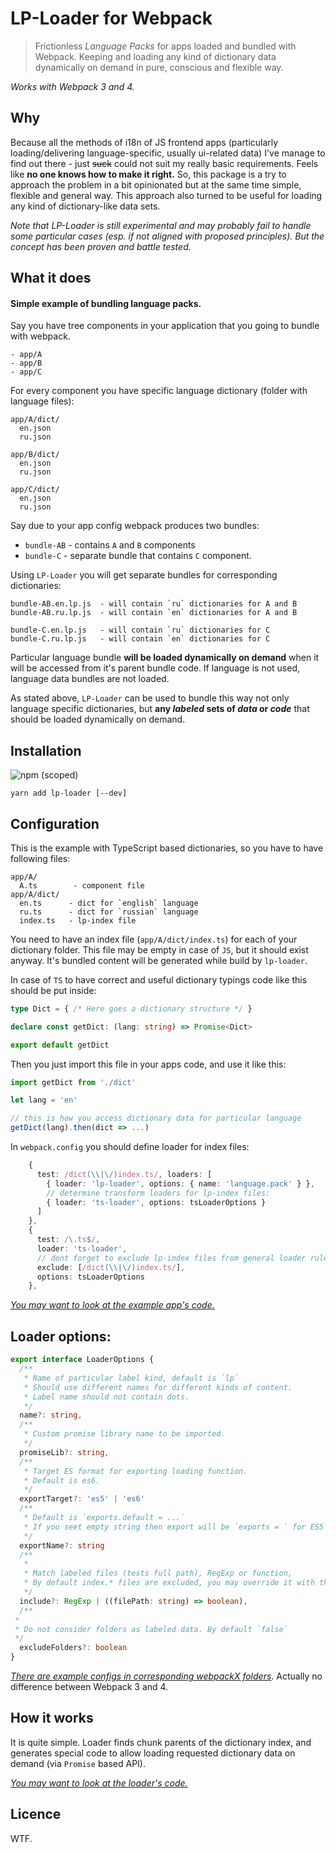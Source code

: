 # LP-Loader for Webpack

> Frictionless *Language Packs* for apps loaded and bundled with Webpack. Keeping and loading any kind of dictionary data dynamically on demand in pure, conscious and flexible way.

*Works with Webpack 3 and 4.*

## Why

Because all the methods of i18n of JS frontend apps (particularly loading/delivering language-specific, usually ui-related data) I've manage to find out there - just ~~suck~~ could not suit my really basic requirements. Feels like **no one knows how to make it right.** So, this package is a try to approach the problem in a bit opinionated but at the same time simple, flexible and general way. This approach also turned to be useful for loading any kind of dictionary-like data sets.

*Note that LP-Loader is still experimental and may probably fail to handle some particular cases (esp. if not aligned with proposed principles). But the concept has been proven and battle tested.*

## What it does

#### Simple example of bundling language packs.

Say you have tree components in your application that you going to bundle with webpack.

```
- app/A
- app/B
- app/C
```
For every component you have specific language dictionary (folder with language files):

```
app/A/dict/
  en.json
  ru.json

app/B/dict/
  en.json
  ru.json

app/C/dict/
  en.json
  ru.json
```

Say due to your app config webpack produces two bundles: 
- `bundle-AB` - contains `A` and `B` components 
- `bundle-C` - separate bundle that contains `C` component.

Using `LP-Loader` you will get separate bundles for corresponding dictionaries:

```
bundle-AB.en.lp.js  - will contain `ru` dictionaries for A and B
bundle-AB.ru.lp.js  - will contain `en` dictionaries for A and B

bundle-C.en.lp.js   - will contain `ru` dictionaries for C
bundle-C.ru.lp.js   - will contain `en` dictionaries for C
```

Particular language bundle **will be loaded dynamically on demand** when it will be accessed from it's parent bundle code. If language is not used, language data bundles are not loaded.

As stated above, `LP-Loader` can be used to bundle this way not only language specific dictionaries, but **any *labeled* sets of *data* or *code*** that should be loaded dynamically on demand.

## Installation

![npm (scoped)](https://img.shields.io/npm/v/lp-loader.svg?maxAge=86400)


```
yarn add lp-loader [--dev]
```

## Configuration

This is the example with TypeScript based dictionaries, so you have to have following files:

```
app/A/
  A.ts        - component file
app/A/dict/
  en.ts      - dict for `english` language
  ru.ts      - dict for `russian` language
  index.ts   - lp-index file

```

You need to have an index file (`app/A/dict/index.ts`) for each of your dictionary folder. This file may be empty in case of `JS`, but it should exist anyway. It's bundled content will be generated while build by `lp-loader`. 

In case of `TS` to have correct and useful dictionary typings code like this should be put inside:

```ts
type Dict = { /* Here goes a dictionary structure */ }

declare const getDict: (lang: string) => Promise<Dict>

export default getDict
```

Then you just import this file in your apps code, and use it like this:

```ts
import getDict from './dict'

let lang = 'en'

// this is how you access dictionary data for particular language
getDict(lang).then(dict => ...)
```

In `webpack.config` you should define loader for index files:

```ts
    {
      test: /dict(\\|\/)index.ts/, loaders: [
        { loader: 'lp-loader', options: { name: 'language.pack' } },
        // determine transform loaders for lp-index files:
        { loader: 'ts-loader', options: tsLoaderOptions }
      ]
    },
    {
      test: /\.ts$/,
      loader: 'ts-loader',
      // dont forget to exclude lp-index files from general loader rules:
      exclude: [/dict(\\|\/)index.ts/], 
      options: tsLoaderOptions
    },
```

[*You may want to look at the example app's code.*](./app)

## Loader options:

```ts
export interface LoaderOptions {
  /**
   * Name of particular label kind, default is `lp`
   * Should use different names for different kinds of content.
   * Label name should not contain dots.
   */
  name?: string,
  /**
   * Custom promise library name to be imported. 
   */
  promiseLib?: string,
  /**
   * Target ES format for exporting loading function.
   * Default is es6.
   */
  exportTarget?: 'es5' | 'es6'
  /**
   * Default is `exports.default = ...`
   * If you seet empty string then export will be `exports = ` for ES5 format
   */
  exportName?: string
  /**
   * 
   * Match labeled files (tests full path), RegExp or function, 
   * By default index.* files are excluded, you may override it with this option.
   */
  include?: RegExp | ((filePath: string) => boolean),
  /**
 * 
 * Do not consider folders as labeled data. By default `false`
 */
  excludeFolders?: boolean
}
```

[*There are example configs in corresponding webpackX folders*](./webpack4/webpack.config.ts). Actually no difference between Webpack 3 and 4.

## How it works

It is quite simple. Loader finds chunk parents of the dictionary index, and generates special code to allow loading requested dictionary data on demand (via `Promise` based API).

[*You may want to look at the loader's code.*](./src/lp-loader.ts)

## Licence

WTF.
